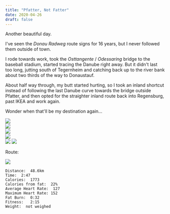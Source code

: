 ```yaml
---
title: "Pfatter, Not Fatter"
date: 2020-04-26
draft: false
---
```

Another beautiful day.

I've seen the *Donau Radweg* route signs for 16 years, but I never followed them outside of town.  

I rode towards work, took the *Osttangente* / *Odessaring* bridge to the baseball stadium, started tracing the Danube right away.  But it didn't last too long, jutting south of Tegernheim and catching back up to the river bank about two thirds of the way to Donaustauf.

About half way through, my butt started hurting, so I took an inland shortcut instead of following the last Danube curve towards the bridge outside Pfatter, and then opted for the straighter inland route back into Regensburg, past IKEA and work again.

Wonder when that'll be my destination again...

![](/IMG_7510.JPG)  
![](/IMG_7511.JPG)  
![](/IMG_7512.JPG)  
![](/IMG_7513.JPG)  
![](/IMG_7514.JPG)
![](/IMG_7515.JPG)  

Route:

![](/20200426.jpg)

```
Distance:  48.6km
Time:  2:47 
Calories:  1773
Calories from fat:  22%
Average Heart Rate:  127
Maximum Heart Rate: 152
Fat Burn:  0:32 
Fitness:   2:15 
Weight:  not weighed
```

